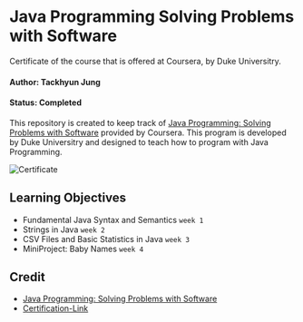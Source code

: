 # Java Programming Solving Problems with Software
Certificate of the course that is offered at Coursera, by Duke Universitry.

#### Author: Tackhyun Jung

#### Status: Completed

This repository is created to keep track of [Java Programming: Solving Problems with Software](https://www.coursera.org/learn/java-programming) provided by Coursera.
This program is developed by Duke Universitry and designed to teach how to program with Java Programming.

![Certificate](https://user-images.githubusercontent.com/41291493/109657001-5a9ea280-7ba8-11eb-9489-7ee4beaad07b.png)

## Learning Objectives
* Fundamental Java Syntax and Semantics `week 1`
* Strings in Java `week 2`
* CSV Files and Basic Statistics in Java `week 3`
* MiniProject: Baby Names `week 4`

## Credit
* [Java Programming: Solving Problems with Software](https://www.coursera.org/learn/java-programming)
* [Certification-Link](https://www.coursera.org/account/accomplishments/verify/YN5B2SWKYSEA)
